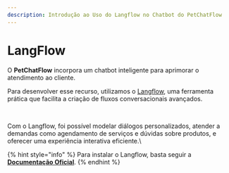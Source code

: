 ```yaml
---
description: Introdução ao Uso do Langflow no Chatbot do PetChatFlow
---
```


# LangFlow

O **PetChatFlow** incorpora um chatbot inteligente para aprimorar o atendimento ao cliente.

Para desenvolver esse recurso, utilizamos o [Langflow](https://www.langflow.org/), uma ferramenta prática que facilita a criação de fluxos conversacionais avançados.

<figure><img src="../.gitbook/assets/Captura de Tela 2024-12-02 às 9.01.03 AM.png" alt=""><figcaption></figcaption></figure>

Com o Langflow, foi possível modelar diálogos personalizados, atender a demandas como agendamento de serviços e dúvidas sobre produtos, e oferecer uma experiência interativa eficiente.\


{% hint style="info" %}
Para instalar o Langflow, basta seguir a [**Documentação Oficial**](https://docs.langflow.org/get-started-installation).
{% endhint %}

<figure><img src="../.gitbook/assets/Captura de Tela 2024-12-02 às 9.06.45 AM.png" alt=""><figcaption></figcaption></figure>
